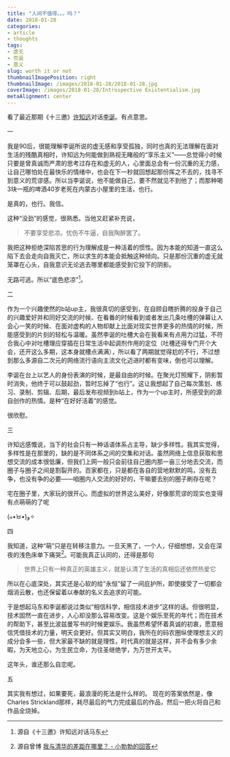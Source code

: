 ```yaml
---
title: "人间不值得。。。吗？"
date: 2018-01-28
categories:
- article
- thoughts
tags:
- 虚无
- 荒诞
- 意义
slug: worth it or not
thumbnailImagePosition: right
thumbnailImage: /images/2018-01-28/2018-01-28.jpg
coverImage: /images/2018-01-28/Introspective Existentialism.jpg
metaAlignment: center
---
```


看了最近那期《十三邀》[许知远](https://v.qq.com/x/page/v0025csa5a9.html)对话[李诞](https://v.qq.com/x/page/j0025rf9fow.html)。有点意思。
<!--more-->

一

我是90后，很能理解李诞所说的虚无感和享受孤独，同时也真的无法理解在面对生活的残酷真相时，许知远为何能做到熟视无睹般的“享乐主义”——总觉得小时候只要是曾真诚而严肃的思考过存在和虚无的人，心里面总会有一份沉重的无力感，让自己哪怕处在最快乐的情绪中，也会在下一秒就回想起那份挥之不去的，找寻不到意义的荒谬感。所以当李诞说，他不能做自己，要不然就见不到他了；而那种喝3块一瓶的啤酒40岁老死在内蒙古小屋里的生活，也行。

是真的，也行。我信。

这种“没劲”的感觉，很熟悉。当他又赶紧补充说，

>不要享受悲凉。忧伤不牛逼，自我陶醉罢了。

我把这种拒绝深陷苦思的行为理解成是一种活着的惯性。因为本能的知道一直这么陷下去会走向自我灭亡，所以求生的本能会抵触这种倾向。只是那份沉重的虚无就笼罩在心头，自我意识无论逃去哪里都能感受到它投下的阴影。

无路可逃。所以“底色悲凉"[^1]。

二

作为一个兴趣使然的b站up主，我很真切的感受到，在自顾自瞎折腾的投身于自己的兴趣爱好并和同好交流的时候、在看番的时候看到或者发出几条吐槽的弹幕让人会心一笑的时候、在面对虚构的人物却献上比面对现实世界更多的热情的时候，所能感受到的片刻的轻松与温暖。虽然李诞的吐槽大会在我看来有点用力过猛，不符合我心中对吐槽理应穿插在日常生活中起调剂作用的定位（吐槽还得专门开个大会，还开这么多期，这本身就槽点满满），所以看了两期就觉得尬的不行，不过想到那么多源自二次元的网络流行语向主流文化迈进时都有变味，倒也可以理解。

李诞在台上以艺人的身份表演的时候，是最自由的时候。在聚光灯照耀下，阴影暂时消失，他终于可以鼓起劲，暂时忘掉了“也行”。这让我想起了自己每次策划、练习、录制、剪辑、后期，最后发布视频到b站上，作为一个up主时，所感受到的源自创作的热情。是种“在好好活着”的感觉。

很欣慰。

三

许知远感慨说，当下的社会只有一种话语体系占主导，缺少多样性。我其实觉得，多样性是在那里的，缺的是不同体系之间的交集和对话。虽然网络上信息获取和思想交流的成本很低廉，但我们上网一般只会前往自己圈内那一亩三分地去交流，而圈子与圈子之间是割裂开的。百家都在，只是都在各自的营地默默的鸣，没有去争，也没有争的必要——咱圈内人交流的好好的，干嘛要去别的圈子刷存在呢？

宅在圈子里，大家玩的很开心。而虚拟的世界这么美好，好像那荒谬的现实也变得有点萌萌的了呢

(๑•̀ㅂ•́)و✧

四

我知道，这种“萌”只是在转移注意力。一旦天黑了，一个人，仔细想想，又会在深夜的浅色床单下痛哭[^2]。可能我真正认同的，还得是那句

>世界上只有一种真正的英雄主义，就是认清了生活的真相后还依然热爱它

所以在心底深处，其实还是心软的给“永恒”留了一间庇护所，即使接受了一切都会烟消云散，也还保留着以奉献的名义去追求的可能。

于是想起马东和李诞都说过类似“相信科学，相信技术进步”这样的话。但很明显，技术固然一直在进步，人心却没那么容易改变。这是个娱乐至死的年代；而在技术的帮助下，甚至比波兹曼写书的时候更娱乐。我虽然希望怀着真诚的初衷，愿意相信凭借技术的力量，明天会更好。但其实又明白，我所在的码农圈纵使理想主义的成分会多一些，但大家最不缺的就是理性，时代真的就是这样，并不会有多少余暇，为天地立心，为生民立命，为往圣继绝学，为万世开太平。

这年头，谁还那么自恋呢。

五

其实我有想过，如果要死，最浪漫的死法是什么样的。 现在的答案依然是，像Charles Strickland那样，耗尽最后的气力完成最后的作品，然后一把火将自己和作品全烧掉。

[^1]:源自《十三邀》许知远对话马东
[^2]:源自曾博 [我与清华的差距在哪里？ - 小勃勃的回答](https://www.zhihu.com/question/47607160/answer/107439050)

